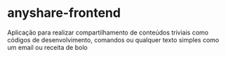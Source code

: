 # anyshare-frontend
Aplicação para realizar compartilhamento de conteúdos triviais como códigos de desenvolvimento, comandos ou qualquer texto simples como um email ou receita de bolo
